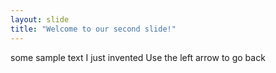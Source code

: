 ```yaml
---
layout: slide
title: "Welcome to our second slide!"
---
```

some sample text I just invented
Use the left arrow to go back
